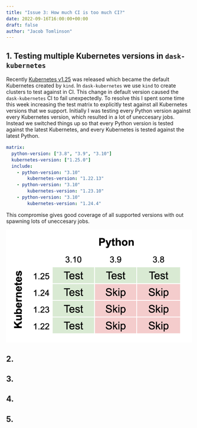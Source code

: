 ```yaml
---
title: "Issue 3: How much CI is too much CI?"
date: 2022-09-16T16:00:00+00:00
draft: false
author: "Jacob Tomlinson"
---
```


## 1. Testing multiple Kubernetes versions in `dask-kubernetes`

Recently [Kubernetes v1.25](https://kubernetes.io/blog/2022/08/23/kubernetes-v1-25-release/) was released which became the default Kubernetes created by `kind`.
In `dask-kubernetes` we use `kind` to create clusters to test against in CI. 
This change in default version caused the `dask-kubernetes` CI to fail unexpectedly.
To resolve this I spent some time this week increasing the test matrix to explicitly test against all Kubernetes versions that we support. Initially I was testing every Python version against every Kubernetes version, which resulted in a lot of uneccesary jobs. Instead we switched things up so that every Python version is tested against the latest Kubernetes, and every Kubernetes is tested against the latest Python. 

```yaml
matrix:
  python-version: ["3.8", "3.9", "3.10"]
  kubernetes-version: ["1.25.0"]
  include:
    - python-version: "3.10"
        kubernetes-version: "1.22.13"
    - python-version: "3.10"
        kubernetes-version: "1.23.10"
    - python-version: "3.10"
        kubernetes-version: "1.24.4"
```

This compromise gives good coverage of all supported versions with out spawning lots of uneccesary jobs.

![Table showing which version combinations of Python and Kubernetes will be tested](dask-kubernetes-ci-matrix.png)

## 2.

## 3.

## 4.

## 5.
